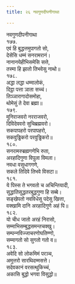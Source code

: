 ```yaml
---
title: २६ नवगुणदीपनीगाथा

---
```

नवगुणदीपनीगाथा  
१७७.  
एवं हि बुद्धत्तमुपागतो सो,  
देसेसि धम्मं सनरामरानं।  
नानानयेहीभिसमेसि सत्ते,  
तस्मा हि झातो तिभवेसु नाथो॥  
१७८.  
अद्धा लद्धा धम्मालोकं,  
दिट्ठा पत्ता ञाता सच्‍चं।  
तिञ्‍ञारागादोसमोहा,  
थोमेसुं ते देवा ब्रह्मा॥  
१७९.  
मुनिराजवरो नरराजवरो,  
दिविदेववरो सुचिब्रह्मवरो।  
सकपापहरो परपापहरो,  
सकवुड्ढिकरो परवुड्ढिकरो॥  
१८०.  
सनरामरुब्रह्मगणेभि रुता,  
अरहादिगुणा विपुला विमला।  
नवधा वसुधागगणे,  
सकले तिदिवे तिभवे विसटा॥  
१८१.  
ये पिस्स ते भगवतो च अचिन्तियादी,  
सुद्धातिसुद्धतरबुद्धगुणा हि सब्बे।  
सङ्खेपतो नवविधेसु पदेसु खित्ता,  
वक्खामि दानि अरहादिगुणे अहं पि॥  
१८२.  
यो चीध जातो अरहं निरासो,  
सम्माभिसम्बुद्धसमन्तचक्खु।  
सम्पन्‍नविज्‍जाचरणोघतिण्णो,  
सम्मागतो सो सुगतो गतो व॥  
१८३.  
अवेदि सो लोकमिमं परञ्‍च,  
अमुत्तरो सारथिदम्मसत्ते।  
सदेवकानं वरसत्थुकिच्‍चं,  
अकासि बुद्धो भगवा विसुद्धो॥  
